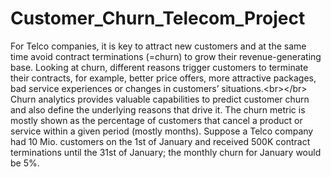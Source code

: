 # Customer_Churn_Telecom_Project
For Telco companies, it is key to attract new customers and at the same time avoid contract terminations (=churn) to grow their revenue-generating base. Looking at churn, different reasons trigger customers to terminate their contracts, for example, better price offers, more attractive packages, bad service experiences or changes in customers’ situations.&lt;br>&lt;/br> Churn analytics provides valuable capabilities to predict customer churn and also define the underlying reasons that drive it. The churn metric is mostly shown as the percentage of customers that cancel a product or service within a given period (mostly months). Suppose a Telco company had 10 Mio. customers on the 1st of January and received 500K contract terminations until the 31st of January; the monthly churn for January would be 5%.
